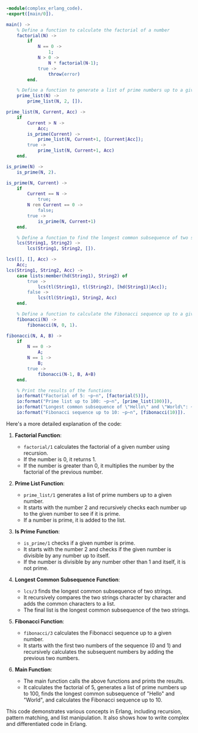 ```erlang

-module(complex_erlang_code).
-export([main/0]).

main() ->
    % Define a function to calculate the factorial of a number
    factorial(N) ->
        if
            N == 0 ->
                1;
            N > 0 ->
                N * factorial(N-1);
            true ->
                throw(error)
        end.

    % Define a function to generate a list of prime numbers up to a given number
    prime_list(N) ->
        prime_list(N, 2, []).

prime_list(N, Current, Acc) ->
    if
        Current > N ->
            Acc;
        is_prime(Current) ->
            prime_list(N, Current+1, [Current|Acc]);
        true ->
            prime_list(N, Current+1, Acc)
    end.

is_prime(N) ->
    is_prime(N, 2).

is_prime(N, Current) ->
    if
        Current == N ->
            true;
        N rem Current == 0 ->
            false;
        true ->
            is_prime(N, Current+1)
    end.

    % Define a function to find the longest common subsequence of two strings
    lcs(String1, String2) ->
        lcs(String1, String2, []).

lcs([], [], Acc) ->
    Acc;
lcs(String1, String2, Acc) ->
    case lists:member(hd(String1), String2) of
        true ->
            lcs(tl(String1), tl(String2), [hd(String1)|Acc]);
        false ->
            lcs(tl(String1), String2, Acc)
    end.

    % Define a function to calculate the Fibonacci sequence up to a given number
    fibonacci(N) ->
        fibonacci(N, 0, 1).

fibonacci(N, A, B) ->
    if
        N == 0 ->
            A;
        N == 1 ->
            B;
        true ->
            fibonacci(N-1, B, A+B)
    end.

    % Print the results of the functions
    io:format("Factorial of 5: ~p~n", [factorial(5)]),
    io:format("Prime list up to 100: ~p~n", [prime_list(100)]),
    io:format("Longest common subsequence of \"Hello\" and \"World\": ~p~n", [lcs("Hello", "World")]),
    io:format("Fibonacci sequence up to 10: ~p~n", [fibonacci(10)]).

```

Here's a more detailed explanation of the code:

1. **Factorial Function**:
   - `factorial/1` calculates the factorial of a given number using recursion.
   - If the number is 0, it returns 1.
   - If the number is greater than 0, it multiplies the number by the factorial of the previous number.

2. **Prime List Function**:
   - `prime_list/1` generates a list of prime numbers up to a given number.
   - It starts with the number 2 and recursively checks each number up to the given number to see if it is prime.
   - If a number is prime, it is added to the list.

3. **Is Prime Function**:
   - `is_prime/1` checks if a given number is prime.
   - It starts with the number 2 and checks if the given number is divisible by any number up to itself.
   - If the number is divisible by any number other than 1 and itself, it is not prime.

4. **Longest Common Subsequence Function**:
   - `lcs/3` finds the longest common subsequence of two strings.
   - It recursively compares the two strings character by character and adds the common characters to a list.
   - The final list is the longest common subsequence of the two strings.

5. **Fibonacci Function**:
   - `fibonacci/3` calculates the Fibonacci sequence up to a given number.
   - It starts with the first two numbers of the sequence (0 and 1) and recursively calculates the subsequent numbers by adding the previous two numbers.

6. **Main Function**:
   - The main function calls the above functions and prints the results.
   - It calculates the factorial of 5, generates a list of prime numbers up to 100, finds the longest common subsequence of "Hello" and "World", and calculates the Fibonacci sequence up to 10.

This code demonstrates various concepts in Erlang, including recursion, pattern matching, and list manipulation. It also shows how to write complex and differentiated code in Erlang.